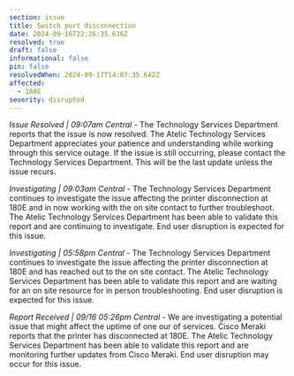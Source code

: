 ```yaml
---
section: issue
title: Switch port disconnection
date: 2024-09-16T22:26:35.636Z
resolved: true
draft: false
informational: false
pin: false
resolvedWhen: 2024-09-17T14:07:35.642Z
affected:
  - 180E
severity: disrupted
---
```

*Issue Resolved | 09:07am Central* - The Technology Services Department reports that the issue is now resolved. The Atelic Technology Services Department appreciates your patience and understanding while working through this service outage. If the issue is still occurring, please contact the Technology Services Department. This will be the last update unless the issue recurs.

*Investigating | 09:03am Central* - The Technology Services Department continues to investigate the issue affecting the printer disconnection at 180E and in now working with the on site contact to further troubleshoot. The Atelic Technology Services Department has been able to validate this report and are continuing to investigate. End user disruption is expected for this issue.

*Investigating | 05:58pm Central* - The Technology Services Department continues to investigate the issue affecting the printer disconnection at 180E and has reached out to the on site contact. The Atelic Technology Services Department has been able to validate this report and are waiting for an on site resource for in person troubleshooting. End user disruption is expected for this issue.

*Report Received | 09/16 05:26pm Central* - We are investigating a potential issue that might affect the uptime of one our of services. Cisco Meraki reports that the printer has disconnected at 180E. The Atelic Technology Services Department has  been able to validate this report and are monitoring further updates from Cisco Meraki. End user disruption may occur for this issue.